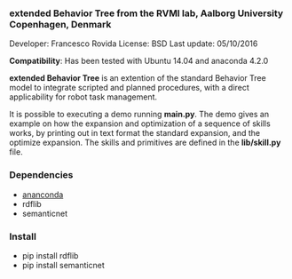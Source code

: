 ###  extended Behavior Tree from the RVMI lab, Aalborg University Copenhagen, Denmark

Developer: Francesco Rovida
License: BSD
Last update: 05/10/2016  

**Compatibility**: Has been tested with Ubuntu 14.04 and anaconda 4.2.0

**extended Behavior Tree** is an extention of the standard Behavior Tree model to integrate scripted and planned procedures, with a direct applicability for robot task management.

It is possible to executing a demo running **main.py**. The demo gives an example on how the expansion and optimization of a sequence of skills works, by printing out in text format the standard expansion, and the optimize expansion. The skills and primitives are defined in the **lib/skill.py** file. 

### Dependencies

* [ananconda](https://www.continuum.io/downloads)  
* rdflib  
* semanticnet   

### Install
* pip install rdflib
* pip install semanticnet



